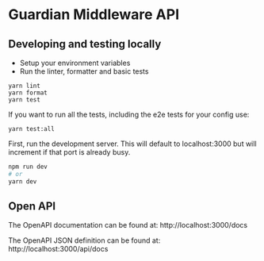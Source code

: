 # Guardian Middleware API

## Developing and testing locally

-   Setup your environment variables
-   Run the linter, formatter and basic tests

```
yarn lint
yarn format
yarn test
```

If you want to run all the tests, including the e2e tests for your config use:

```
yarn test:all
```

First, run the development server. This will default to localhost:3000 but will increment if that port is already busy.

```bash
npm run dev
# or
yarn dev
```

## Open API

The OpenAPI documentation can be found at:
http://localhost:3000/docs

The OpenAPI JSON definition can be found at:
http://localhost:3000/api/docs
